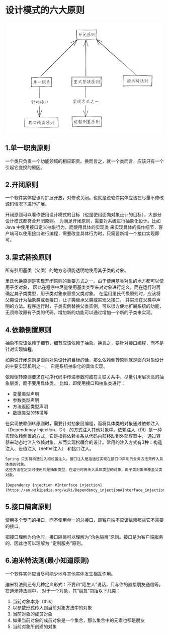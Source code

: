 # 设计模式的六大原则

![principle](img/principle.png)

## 1.单一职责原则
一个类只负责一个功能领域的相应职责。换而言之，就一个类而言，应该只有一个引起它变换的原因。

## 2.开闭原则
一个软件实体应该对扩展开放，对修改关闭。也就是说软件实体应该在尽量不修改源码情况下进行扩展。

开闭原则可以看作使用设计模式的目标（也是使用面向对象设计的目标），大部分设计模式都符合开闭原则。
为满足开闭原则，需要对系统进行抽象化设计。比如 Java 中使用接口定义抽象行为，而使用具体的实现类
来实现具体的操作细节，客户端可以使用接口进行编程，需要改变具体行为时，只需要新增一个接口实现即可。

## 3.里式替换原则
所有引用基类（父类）的地方必须能透明地使用其子类的对象。

里氏代换原则是实现开闭原则的重要方式之一。由于使用基类对象的地方都可以使用子类对象，
因此在程序中尽量使用基类类型来对对象进行定义，而在运行时再确定其子类类型，用子类对象来替换父类对象。
在运用里氏代换原则时，应该将父类设计为抽象类或者接口，让子类继承父类或实现父接口，
并实现在父类中声明的方法。程序运行时，子类实例替换父类实例，可以很方便地扩展系统的功能，
无须修改原有子类的代码，增加新的功能可以通过增加一个新的子类来实现。

## 4.依赖倒置原则
抽象不应该依赖于细节，细节应该依赖于抽象。换言之，要针对接口编程，而不是针对实现编程，

如果说开闭原则是面向对象设计的目标的话，那么依赖倒转原则就是面向对象设计的主要实现机制之一，
它是系统抽象化的具体实现。

依赖倒转原则要求在程序代码中传递参数时或在关联关系中，尽量引用层次高的抽象层类，而不要用具体类，
比如，即使用接口和抽象类进行：
- 变量类型声明
- 参数类型声明
- 方法返回类型声明
- 数据类型的转换等

在实现依赖倒转原则时，需要针对抽象层编程，而将具体类的对象通过依赖注入（Dependency Injection，DI）
的方式注入其他对象中。依赖注入（DI）是一种实现依赖倒置的方式，它是指将依赖关系从代码内部移动到外部容器中，
通过容器来动态地注入依赖对象，从而实现松耦合的设计。常用的注入方式有3种：构造注入、设值注入（Setter注入）
和接口注入。

```{note}
Spring 只支持构造注入和设置注入，接口注入是指通过实现在接口中声明的业务方法来传入具体类的对象。
这些方法在定义时使用的是抽象类型，在运行时再传入具体类型的对象，由子类对象来覆盖父类对象。

[Dependency injection #Interface injection](https://en.wikipedia.org/wiki/Dependency_injection#Interface_injection)
```

## 5.接口隔离原则
使用多个专门的接口，而不使用单一的总接口，即客户端不应该依赖那些它不需要的接口。

把接口理解为角色时，接口隔离可以理解为“角色隔离”原则。接口是为客户端服务的，因此也可以理解为
“定制服务”原则。

## 6.迪米特法则(最小知道原则)
一个软件实体应当尽可能少地与其他实体发生相互作用。

迪米特法则还有几种定义形式：不要和“陌生人”说话，只与你的直接朋友通信等。在迪米特法则中，
对于一个对象，其“朋友”包括以下几类：
1. 当前对象本身（this）
2. 以参数形式传入到当前对象方法中的对象
3. 当前对象的成员对象
4. 如果当前对象的成员对象是一个集合，那么集合中的元素也都是朋友
5. 当前对象所创建的对象

